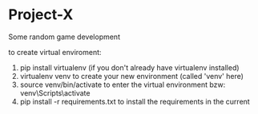 # Project-X
Some random game development 

to create virtual enviroment:
1. pip install virtualenv (if you don't already have virtualenv installed)
2. virtualenv venv to create your new environment (called 'venv' here)
3. source venv/bin/activate to enter the virtual environment
    bzw: venv\Scripts\activate
4. pip install -r requirements.txt to install the requirements in the current